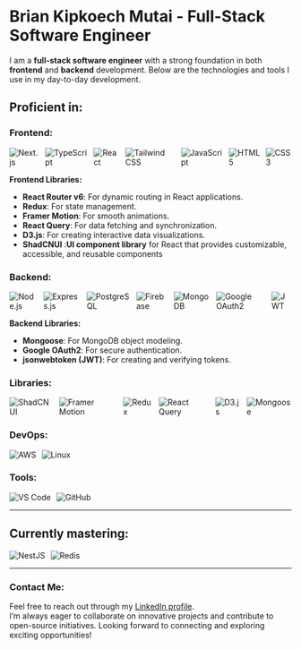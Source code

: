   # Brian Kipkoech Mutai - Full-Stack Software Engineer

I am a **full-stack software engineer** with a strong foundation in both **frontend** and **backend** development. Below are the technologies and tools I use in my day-to-day development.

## Proficient in:

### Frontend:
<div style="display: flex; gap: 10px;">
  <img src="https://img.shields.io/badge/Next.js-000000?style=plastic&logo=next.js&logoColor=white" alt="Next.js">
  <img src="https://img.shields.io/badge/TypeScript-3178C6?style=plastic&logo=typescript&logoColor=white" alt="TypeScript">
  <img src="https://img.shields.io/badge/React-61DAFB?style=plastic&logo=react&logoColor=white" alt="React">
  <img src="https://img.shields.io/badge/Tailwind%20CSS-06B6D4?style=plastic&logo=tailwind-css&logoColor=white" alt="Tailwind CSS">
  <img src="https://img.shields.io/badge/JavaScript-F7DF1E?style=plastic&logo=javascript&logoColor=black" alt="JavaScript">
  <img src="https://img.shields.io/badge/HTML5-E34F26?style=plastic&logo=html5&logoColor=white" alt="HTML5">
  <img src="https://img.shields.io/badge/CSS3-1572B6?style=plastic&logo=css3&logoColor=white" alt="CSS3">
</div>

**Frontend Libraries:**
- **React Router v6**: For dynamic routing in React applications.
- **Redux**: For state management.
- **Framer Motion**: For smooth animations.
- **React Query**: For data fetching and synchronization.
- **D3.js**: For creating interactive data visualizations.
- **ShadCNUI** :**UI component library** for React that provides customizable, accessible, and reusable components  

### Backend:
<div style="display: flex; gap: 10px;">
  <img src="https://img.shields.io/badge/Node.js-339933?style=plastic&logo=node.js&logoColor=white" alt="Node.js">
  <img src="https://img.shields.io/badge/Express.js-000000?style=plastic&logo=express&logoColor=white" alt="Express.js">
  <img src="https://img.shields.io/badge/PostgreSQL-4169E1?style=plastic&logo=postgresql&logoColor=white" alt="PostgreSQL">
  <img src="https://img.shields.io/badge/Firebase-FFCA28?style=plastic&logo=firebase&logoColor=black" alt="Firebase">
  <img src="https://img.shields.io/badge/MongoDB-47A248?style=plastic&logo=mongodb&logoColor=white" alt="MongoDB">
  <img src="https://img.shields.io/badge/Google%20OAuth2-4285F4?style=plastic&logo=google&logoColor=white" alt="Google OAuth2">
  <img src="https://img.shields.io/badge/JSON%20Web%20Token-000000?style=plastic&logo=json-web-tokens&logoColor=white" alt="JWT">
</div>

**Backend Libraries:**
- **Mongoose**: For MongoDB object modeling.
- **Google OAuth2**: For secure authentication.
- **jsonwebtoken (JWT)**: For creating and verifying tokens.

### Libraries:
<div style="display: flex; gap: 10px;">
  <img src="https://img.shields.io/badge/ShadCNUI-FF8C00?style=plastic&logo=react&logoColor=white" alt="ShadCNUI">
  <img src="https://img.shields.io/badge/Framer%20Motion-00A9E0?style=plastic&logo=framer-motion&logoColor=white" alt="Framer Motion">
  <img src="https://img.shields.io/badge/Redux-764ABC?style=plastic&logo=redux&logoColor=white" alt="Redux">
  <img src="https://img.shields.io/badge/React%20Query-FF4154?style=plastic&logo=react-query&logoColor=white" alt="React Query">
  <img src="https://img.shields.io/badge/D3.js-F9A800?style=plastic&logo=d3.js&logoColor=black" alt="D3.js">
  <img src="https://img.shields.io/badge/Mongoose-880000?style=plastic&logo=mongoose&logoColor=white" alt="Mongoose">
</div>

### DevOps:
<div style="display: flex; gap: 10px;">
  <img src="https://img.shields.io/badge/AWS-232F3E?style=plastic&logo=amazon-aws&logoColor=white" alt="AWS">
  <img src="https://img.shields.io/badge/Linux-FCC624?style=plastic&logo=linux&logoColor=white" alt="Linux">
</div>

### Tools:
<div style="display: flex; gap: 10px;">
  <img src="https://img.shields.io/badge/VS%20Code-007ACC?style=plastic&logo=visualstudiocode&logoColor=white" alt="VS Code">
  <img src="https://img.shields.io/badge/GitHub-181717?style=plastic&logo=github&logoColor=white" alt="GitHub">
</div>

---

## Currently mastering:
<div style="display: flex; gap: 10px;">
  <img src="https://img.shields.io/badge/NestJS-E0234E?style=plastic&logo=nestjs&logoColor=white" alt="NestJS">
  <img src="https://img.shields.io/badge/Redis-D92D2C?style=plastic&logo=redis&logoColor=white" alt="Redis">
</div>

---

### Contact Me:

Feel free to reach out through my [LinkedIn profile](https://www.linkedin.com/in/brian-kipkoech-71b5b9248).  
I’m always eager to collaborate on innovative projects and contribute to open-source initiatives. Looking forward to connecting and exploring exciting opportunities!
